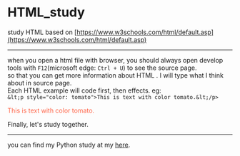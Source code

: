 # HTML_study
study HTML based on [https://www.w3schools.com/html/default.asp](https://www.w3schools.com/html/default.asp)  

---

when you open a html file with browser, you should always open develop tools with `F12`(microsoft edge: `Ctrl + U`) to see the source page.  
so that you can get more information about HTML . I will type what I think about in source page.  
Each HTML example will code first, then effects. eg:  
`&lt;p style="color: tomato">This is text with color tomato.&lt;/p>`
<p style="color: tomato">This is text with color tomato.</p>    
Finally, let's study together.

---

you can find my Python study at my [here](https://github.com/zsjng/python_study).